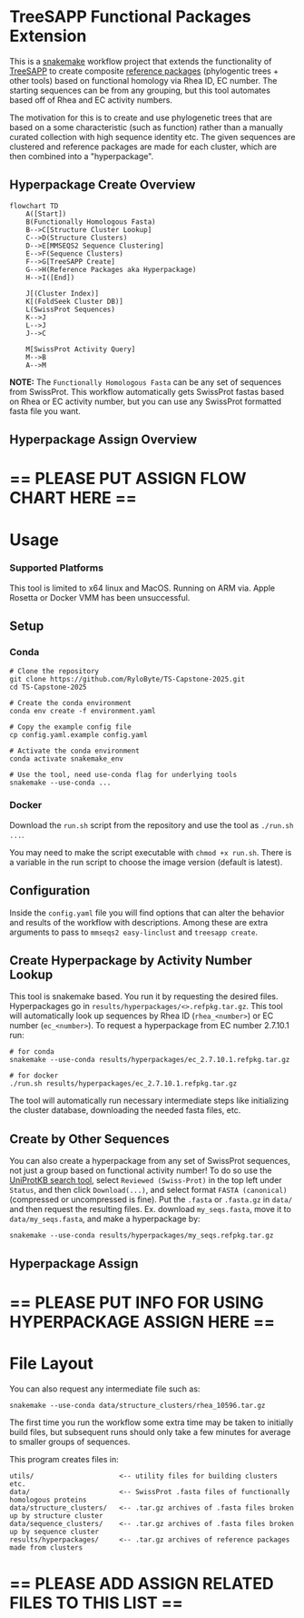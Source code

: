 # TreeSAPP Functional Packages Extension

This is a [snakemake](https://snakemake.github.io/) workflow project that extends the functionality of
[TreeSAPP](https://github.com/hallamlab/TreeSAPP) to create composite [reference packages](https://github.com/hallamlab/TreeSAPP/wiki/Building-reference-packages-with-TreeSAPP#step-2-creating-the-reference-package)
(phylogentic trees + other tools) based on functional homology via Rhea ID, EC number. The starting sequences can be
from any grouping, but this tool automates based off of Rhea and EC activity numbers. 

The motivation for this is to create and use phylogenetic trees that are based on a some characteristic (such as function)
rather than a manually curated collection with high sequence identity etc. The given sequences are clustered and
reference packages are made for each cluster, which are then combined into a "hyperpackage".

## Hyperpackage Create Overview

```mermaid
flowchart TD
    A([Start])
    B(Functionally Homologous Fasta)
    B-->C[Structure Cluster Lookup]
    C-->D(Structure Clusters)
    D-->E[MMSEQS2 Sequence Clustering]
    E-->F(Sequence Clusters)
    F-->G[TreeSAPP Create]
    G-->H(Reference Packages aka Hyperpackage)
    H-->I([End])
    
    J[(Cluster Index)]
    K[(FoldSeek Cluster DB)]
    L(SwissProt Sequences)
    K-->J
    L-->J
    J-->C
    
    M[SwissProt Activity Query]
    M-->B
    A-->M
```

**NOTE:** The `Functionally Homologous Fasta` can be any set of sequences from SwissProt. This workflow automatically
gets SwissProt fastas based on Rhea or EC activity number, but you can use any SwissProt formatted fasta file you want.

## Hyperpackage Assign Overview

# == PLEASE PUT ASSIGN FLOW CHART HERE ==

# Usage

### Supported Platforms

This tool is limited to x64 linux and MacOS. Running on ARM via. Apple Rosetta or Docker VMM has been unsuccessful.

## Setup

### Conda

```shell
# Clone the repository
git clone https://github.com/RyloByte/TS-Capstone-2025.git
cd TS-Capstone-2025

# Create the conda environment
conda env create -f environment.yaml

# Copy the example config file
cp config.yaml.example config.yaml

# Activate the conda environment
conda activate snakemake_env

# Use the tool, need use-conda flag for underlying tools
snakemake --use-conda ...
```

### Docker

Download the `run.sh` script from the repository and use the tool as `./run.sh ...`.

You may need to make the script executable with `chmod +x run.sh`. There is a variable in the run script to choose the
image version (default is latest).

## Configuration

Inside the `config.yaml` file you will find options that can alter the behavior and results of the workflow with descriptions.
Among these are extra arguments to pass to `mmseqs2 easy-linclust` and `treesapp create`.

## Create Hyperpackage by Activity Number Lookup

This tool is snakemake based. You run it by requesting the desired files. Hyperpackages go in `results/hyperpackages/<>.refpkg.tar.gz`.
This tool will automatically look up sequences by Rhea ID (`rhea_<number>`) or EC number (`ec_<number>`).
To request a hyperpackage from EC number 2.7.10.1 run:

```shell
# for conda
snakemake --use-conda results/hyperpackages/ec_2.7.10.1.refpkg.tar.gz

# for docker
./run.sh results/hyperpackages/ec_2.7.10.1.refpkg.tar.gz
```

The tool will automatically run necessary intermediate steps like initializing the cluster database, downloading the
needed fasta files, etc.

## Create by Other Sequences

You can also create a hyperpackage from any set of SwissProt sequences, not just a group based on functional activity number!
To do so use the [UniProtKB search tool](https://www.uniprot.org/), select `Reviewed (Swiss-Prot)` in the top left under
`Status`, and then click `Download(...)`, and select format `FASTA (canonical)` (compressed or uncompressed is fine). Put
the `.fasta` or `.fasta.gz` in `data/` and then request the resulting files. Ex. download `my_seqs.fasta`, move it to
`data/my_seqs.fasta`, and make a hyperpackage by:

```shell
snakemake --use-conda results/hyperpackages/my_seqs.refpkg.tar.gz
```

## Hyperpackage Assign

# == PLEASE PUT INFO FOR USING HYPERPACKAGE ASSIGN HERE ==

# File Layout

You can also request any intermediate file such as:

```shell
snakemake --use-conda data/structure_clusters/rhea_10596.tar.gz
```

The first time you run the workflow some extra time may be taken to initially build files, but subsequent runs should
only take a few minutes for average to smaller groups of sequences.

This program creates files in:

```
utils/                     <-- utility files for building clusters etc.
data/                      <-- SwissProt .fasta files of functionally homologous proteins
data/structure_clusters/   <-- .tar.gz archives of .fasta files broken up by structure cluster
data/sequence_clusters/    <-- .tar.gz archives of .fasta files broken up by sequence cluster
results/hyperpackages/     <-- .tar.gz archives of reference packages made from clusters
```

# == PLEASE ADD ASSIGN RELATED FILES TO THIS LIST ==
